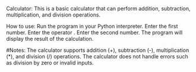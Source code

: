 Calculator:
This is a basic calculator that can perform addition, subtraction, multiplication, and division operations.

How to use:
Run the program in your Python interpreter.
Enter the first number.
Enter the operator .
Enter the second number.
The program will display the result of the calculation.

#Notes:
The calculator supports addition (+), subtraction (-), multiplication (*), and division (/) operations.
The calculator does not handle errors such as division by zero or invalid inputs.
